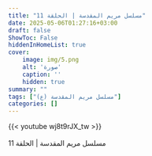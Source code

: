```yaml
---
title: "مسلسل مريم المقدسة | الحلقة 11"
date: 2025-05-06T01:27:16+03:00
draft: false
ShowToc: False
hiddenInHomeList: true
cover:
    image: img/5.png
    alt: 'صورة'
    caption: ''
    hidden: true
summary: ""
tags: ["مسلسل مريم المقدسة (ع)"]
categories: []
---
```


{{< youtube wj8t9rJX_tw >}}  
<br>
مسلسل مريم المقدسة | الحلقة 11
